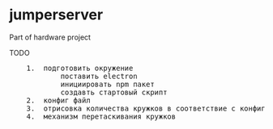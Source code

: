 # jumperserver
Part of hardware project

TODO
<pre>
	1.	подготовить окружение
			поставить electron
			инициировать npm пакет
			создавть стартовый скрипт
	2.	конфиг файл
	3.	отрисовка количества кружков в соответствие с конфигом
	4.	механизм перетаскивания кружков
</pre>